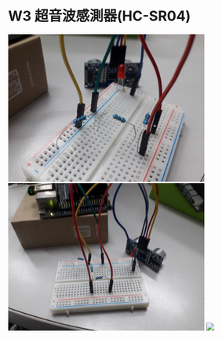 # W3 超音波感測器(HC-SR04)
<img src="https://github.com/06160193/IoT_Projects/blob/main/W3%EF%BC%9AGPIO%E7%A8%8B%E5%BC%8F%E8%A8%AD%E8%A8%88/20210310_1_Breadboard.jpg" height="300">
<img src="https://github.com/06160193/IoT_Projects/blob/main/W3%EF%BC%9AGPIO%E7%A8%8B%E5%BC%8F%E8%A8%AD%E8%A8%88/20210310_2_Breadboard.jpg" height="300">
<img src="https://github.com/06160193/IoT_Projects/blob/main/W3%EF%BC%9AGPIO%E7%A8%8B%E5%BC%8F%E8%A8%AD%E8%A8%88/20210310_1_Jetson.jpg" height="300">
